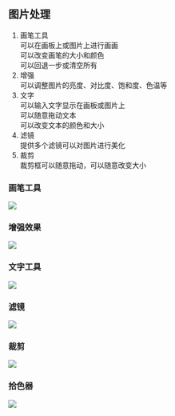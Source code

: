 ## 图片处理
1. 画笔工具  
   可以在画板上或图片上进行画画  
   可以改变画笔的大小和颜色  
   可以回退一步或清空所有  
2. 增强  
   可以调整图片的亮度、对比度、饱和度、色温等
3. 文字  
   可以输入文字显示在画板或图片上  
   可以随意拖动文本  
   可以改变文本的颜色和大小  
4. 滤镜  
   提供多个滤镜可以对图片进行美化  
5. 裁剪  
   裁剪框可以随意拖动，可以随意改变大小  
   
  ### 画笔工具
  ![](https://raw.githubusercontent.com/misslove1015/DemoPictures/master/PictureProcessingBrush.jpg)
  
  ### 增强效果
  ![](https://raw.githubusercontent.com/misslove1015/DemoPictures/master/PictureProcessingEnhance.jpg)
  
  ### 文字工具
  ![](https://raw.githubusercontent.com/misslove1015/DemoPictures/master/PictureProcessingText.jpg)
  
  ### 滤镜
  ![](https://raw.githubusercontent.com/misslove1015/DemoPictures/master/PictureProcessingFilter.jpg)
  
  ### 裁剪
  ![](https://raw.githubusercontent.com/misslove1015/DemoPictures/master/PictureProcessingCrop.jpg)
  
  ### 拾色器
  ![](https://github.com/misslove1015/DemoPictures/blob/master/PictureProcessingColor.jpg)
